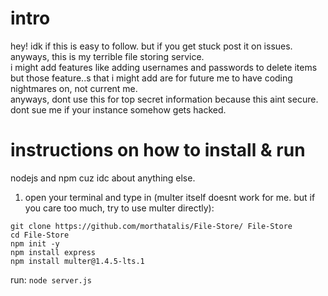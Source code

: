 # intro
hey!
idk if this is easy to follow. but if you get stuck post it on issues.  
anyways, this is my terrible file storing service.  
i might add features like adding usernames and passwords to delete items  
but those feature..s that i might add are for future me to have coding nightmares on, not current me.  
anyways, dont use this for top secret information because this aint secure.  
dont sue me if your instance somehow gets hacked.
# instructions on how to install & run
nodejs and npm cuz idc about anything else.
1. open your terminal and type in (multer itself doesnt work for me. but if you care too much, try to use multer directly):
```
git clone https://github.com/morthatalis/File-Store/ File-Store
cd File-Store  
npm init -y
npm install express
npm install multer@1.4.5-lts.1
```

run:
```node server.js```
